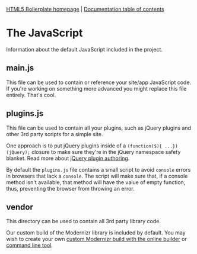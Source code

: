 [HTML5 Boilerplate homepage](https://html5boilerplate.com/) |
[Documentation table of contents](TOC.md)

# The JavaScript

Information about the default JavaScript included in the project.

## main.js

This file can be used to contain or reference your site/app JavaScript code. If
you're working on something more advanced you might replace this file entirely.
That's cool.

## plugins.js

This file can be used to contain all your plugins, such as jQuery plugins and
other 3rd party scripts for a simple site.

One approach is to put jQuery plugins inside of a `(function($){ ...})(jQuery);`
closure to make sure they're in the jQuery namespace safety blanket. Read more
about [jQuery plugin authoring](https://learn.jquery.com/plugins/).

By default the `plugins.js` file contains a small script to avoid `console`
errors in browsers that lack a `console`. The script will make sure that, if a
console method isn't available, that method will have the value of empty
function, thus, preventing the browser from throwing an error.

## vendor

This directory can be used to contain all 3rd party library code.

Our custom build of the Modernizr library is included by default. You may wish
to create your own
[custom Modernizr build with the online builder](https://modernizr.com/download/)
or [command line tool](https://modernizr.com/docs#command-line-config).
